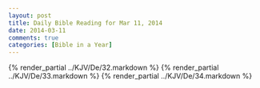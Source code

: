 ```yaml
---
layout: post
title: Daily Bible Reading for Mar 11, 2014
date: 2014-03-11
comments: true
categories: [Bible in a Year]
---
```

{% render_partial ../KJV/De/32.markdown %}
{% render_partial ../KJV/De/33.markdown %}
{% render_partial ../KJV/De/34.markdown %}
